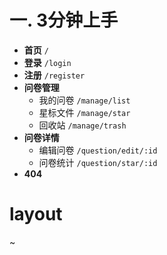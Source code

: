 # 一. 3分钟上手

- **首页** `/`
- **登录** `/login`
- **注册** `/register`
- **问卷管理**
    - 我的问卷 `/manage/list`
    - 星标文件 `/manage/star`
    - 回收站   `/manage/trash`
- **问卷详情**
    - 编辑问卷 `/question/edit/:id`
    - 问卷统计 `/question/star/:id`
- **404**

# layout

~
